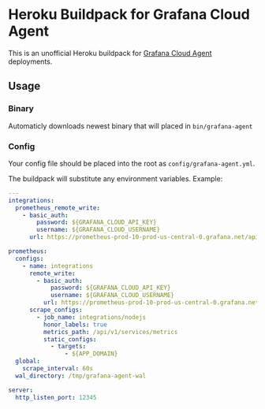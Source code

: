 # Heroku Buildpack for Grafana Cloud Agent

This is an unofficial Heroku buildpack for
[Grafana Cloud Agent](https://github.com/grafana/agent) deployments.

## Usage

### Binary
Automaticly downloads newest binary that will placed in `bin/grafana-agent`

### Config
Your config file should be placed into the root as `config/grafana-agent.yml`.

The buildpack will substitute any environment variables. Example:

```yaml
---
integrations:
  prometheus_remote_write:
    - basic_auth:
        password: ${GRAFANA_CLOUD_API_KEY}
        username: ${GRAFANA_CLOUD_USERNAME}
      url: https://prometheus-prod-10-prod-us-central-0.grafana.net/api/prom/push

prometheus:
  configs:
    - name: integrations
      remote_write:
        - basic_auth:
            password: ${GRAFANA_CLOUD_API_KEY}
            username: ${GRAFANA_CLOUD_USERNAME}
          url: https://prometheus-prod-10-prod-us-central-0.grafana.net/api/prom/push
      scrape_configs:
        - job_name: integrations/nodejs
          honor_labels: true
          metrics_path: /api/v1/services/metrics
          static_configs:
            - targets:
                - ${APP_DOMAIN}
  global:
    scrape_interval: 60s
  wal_directory: /tmp/grafana-agent-wal

server:
  http_listen_port: 12345
```

